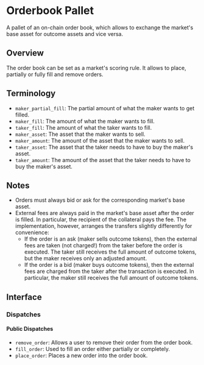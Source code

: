 # Orderbook Pallet

A pallet of an on-chain order book, which allows to exchange the market's base
asset for outcome assets and vice versa.

## Overview

The order book can be set as a market's scoring rule. It allows to place,
partially or fully fill and remove orders.

## Terminology

- `maker_partial_fill`: The partial amount of what the maker wants to get filled.
- `maker_fill`: The amount of what the maker wants to fill.
- `taker_fill`: The amount of what the taker wants to fill.
- `maker_asset`: The asset that the maker wants to sell.
- `maker_amount`: The amount of the asset that the maker wants to sell.
- `taker_asset`: The asset that the taker needs to have to buy the maker's
  asset.
- `taker_amount`: The amount of the asset that the taker needs to have to buy
  the maker's asset.

## Notes

- Orders must always bid or ask for the corresponding market's base asset.
- External fees are always paid in the market's base asset after the order is
  filled. In particular, the recipient of the collateral pays the fee. The
  implementation, however, arranges the transfers slightly differently for
  convenience:
  - If the order is an ask (maker sells outcome tokens), then the external fees
    are taken (not charged!) from the taker before the order is executed. The
    taker still receives the full amount of outcome tokens, but the maker
    receives only an adjusted amount.
  - If the order is a bid (maker buys outcome tokens), then the external fees
    are charged from the taker after the transaction is executed. In particular,
    the maker still receives the full amount of outcome tokens.

## Interface

### Dispatches

#### Public Dispatches

- `remove_order`: Allows a user to remove their order from the order book.
- `fill_order`: Used to fill an order either partially or completely.
- `place_order`: Places a new order into the order book.
